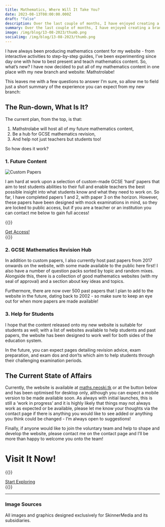 ```yaml
---
title: Mathematics, Where Will It Take You?
date: 2023-08-13T08:00:00.000Z
draft: "false"
description: Over the last couple of months, I have enjoyed creating a brand new NeoSki experience for your enjoyment - and now it’s time to announce it to you!
summary: Over the last couple of months, I have enjoyed creating a brand new NeoSki experience for your enjoyment - and now it’s time to announce it to you!
image: /img/blog/13-08-2023/thumb.png
socialimg: /img/blog/13-08-2023/thumb.png
---
```


I have always been producing mathematics content for my website - from interactive activities to step-by-step guides, I’ve been experimenting since day one with how to best present and teach mathematics content. So, what’s new? I have now decided to put all of my mathematics content in one place with my new branch and website: Mathstrolabe!

This leaves me with a few questions to answer I’m sure, so allow me to field just a short summary of the experience you can expect from my new branch:

## The Run-down, What Is It?

The current plan, from the top, is that:

1. Mathstrolabe will host all of my future mathematics content,
2. Be a hub for GCSE mathematics revision,
3. And help not just teachers but students too!

So how does it work?

### 1. Future Content

![Custom Papers](/img/blog/13-08-2023/papers.png)

I am hard at work upon a selection of custom-made GCSE ‘hard’ papers that aim to test students abilities to their full and enable teachers the best possible insight into what students know and what they need to work on. So far, I have completed papers 1 and 2, with paper 3 on the horizon. However, these papers have been designed with mock examinations in mind, so they are locked to public access, but if you are a teacher or an institution you can contact me below to gain full access!

{{<rawhtml>}}

<div class="tc">
<a href="https://maths.neoski.tk/contact/" class="btn raise">Get Access!</a>
</div>
{{</rawhtml>}}

### 2. GCSE Mathematics Revision Hub

In addition to custom papers, I also currently host past papers from 2017 onwards on the website, with some made available to the public here first! I also have a number of question packs sorted by topic and random mixes. Alongside this, there is a collection of good mathematics websites (with my seal of approval) and a section about key ideas and topics.

Furthermore, there are now over 500 past papers that I plan to add to the website in the future, dating back to 2002 - so make sure to keep an eye out for when more papers are made available!

### 3. Help for Students

I hope that the content released onto my new website is suitable for students as well; with a list of websites available to help students and past papers, the website has been designed to work well for both sides of the education system.

In the future, you can expect pages detailing revision advice, exam preparation, and exam dos and don’ts which aim to help students through their challenging examination periods.

## The Current State of Affairs

Currently, the website is available at [maths.neoski.tk](http://maths.neoski.tk) or at the button below and has been optimised for desktop only, although you can expect a mobile version to be made available soon. As always with initial launches, this is still a ‘work in progress’ and it is highly likely that things may not always work as expected or be available, please let me know your thoughts via the contact page if there is anything you would like to see added or anything you think could be changed - I’m always open to suggestions!

Finally, if anyone would like to join the voluntary team and help to shape and develop the website, please contact me on the contact page and I’ll be more than happy to welcome you onto the team!

# Visit It Now!

{{<rawhtml>}}

<div class="tc">
<a href="https://maths.neoski.tk" class="btn raise">Start Exploring</a>
</div>
{{</rawhtml>}}

---

### Image Sources

All images and graphics designed exclusively for SkinnerMedia and its subsidiaries.

